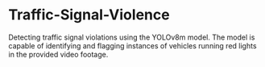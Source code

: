 # Traffic-Signal-Violence
Detecting traffic signal violations using the YOLOv8m model. The model is capable of identifying and flagging instances of vehicles running red lights in the provided video footage.
